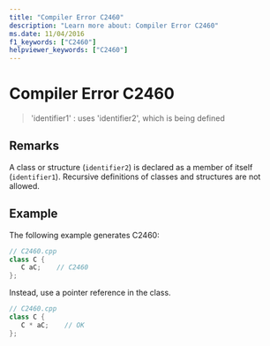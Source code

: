 ```yaml
---
title: "Compiler Error C2460"
description: "Learn more about: Compiler Error C2460"
ms.date: 11/04/2016
f1_keywords: ["C2460"]
helpviewer_keywords: ["C2460"]
---
```

# Compiler Error C2460

> 'identifier1' : uses 'identifier2', which is being defined

## Remarks

A class or structure (`identifier2`) is declared as a member of itself (`identifier1`). Recursive definitions of classes and structures are not allowed.

## Example

The following example generates C2460:

```cpp
// C2460.cpp
class C {
   C aC;    // C2460
};
```

Instead, use a pointer reference in the class.

```cpp
// C2460.cpp
class C {
   C * aC;    // OK
};
```
